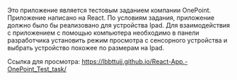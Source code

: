 Это приложение является тестовым заданием компании OnePoint.
Приложение написано на React. 
По условиям задания, приложение должно было бы реализовано для устройства Ipad.
Для взаимодействия с приложением с помощью компьютера необходимо в панели разработчика установить режим просмотра с сенсорного устройства и выбрать устройство похожее по размерам на Ipad.

Ссылка для просмотра: https://lbbttujj.github.io/React-App.-OnePoint_Test_task/

